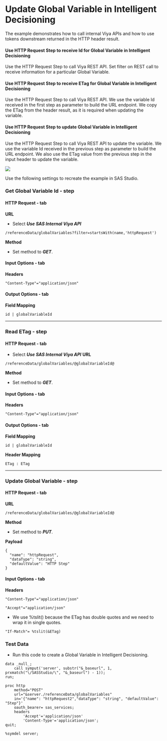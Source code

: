 # Update Global Variable in Intelligent Decisioning
The example demonstrates how to call internal Viya APIs and how to use tokens downstream returned in the HTTP header result.<br>
#### Use HTTP Request Step to receive Id for Global Variable in Intelligent Decisioning
Use the HTTP Request Step to call Viya REST API. Set filter on REST call to receive information for a particular Global Variable.  
#### Use HTTP Request Step to receive ETag for Global Variable in Intelligent Decisioning
Use the HTTP Request Step to call Viya REST API. We use the variable Id received in the first step as parameter to build the URL endpoint. We copy the ETag from the header result, as it is required when updating the variable.
#### Use HTTP Request Step to update Global Variable in Intelligent Decisioning
Use the HTTP Request Step to call Viya REST API to update the variable. We use the variable Id received in the previous step as parameter to build the URL endpoint. We also use the ETag value from the previous step in the input header to update the variable.

![](../../img/HTTPRequest_ex5.gif)

Use the following settings to recreate the example in SAS Studio.

### Get Global Variable Id - step
#### HTTP Request - tab
**URL**
* Select ***Use SAS Internal Viya API***
```
/referenceData/globalVariables?filter=startsWith(name,'httpRequest')
```
**Method**<br>
* Set method to ***GET***.
  
#### Input Options - tab
**Headers**
```
"Content-Type"="application/json"
```

#### Output Options - tab
**Field Mapping**
```
id | globalVariableId
```

---

### Read ETag - step
#### HTTP Request - tab
* Select ***Use SAS Internal Viya API***
**URL**
```
/referenceData/globalVariables/@globalVariableId@
```
**Method**<br>
* Set method to ***GET***.
#### Input Options - tab
**Headers**
```
"Content-Type"="application/json"
```

#### Output Options - tab
**Field Mapping**
```
id | globalVariableId
```
**Header Mapping**
```
ETag : ETag
```

---

### Update Global Variable - step
#### HTTP Request - tab
**URL**
```
/referenceData/globalVariables/@globalVariableId@
```
**Method**<br>
* Set method to ***PUT***.

**Payload**<br>
```
{
  "name": "httpRequest",
  "dataType": "string",
  "defaultValue": "HTTP Step"
}
```  
  
#### Input Options - tab
**Headers**
```
"Content-Type"="application/json"
```
```
"Accept"="application/json"
```
* We use %tslit() because the ETag has double quotes and we need to wrap it in single quotes.
```
"If-Match"= %tslit(&ETag)
```

### Test Data
* Run this code to create a Global Variable in Intelligent Decisioning.
```
data _null_;
	call symput('server', substr("&_baseurl", 1, prxmatch("\/SASStudio/\", "&_baseurl") - 1));
run;

proc http
	method="POST"
	url="&server./referenceData/globalVariables"
	in='{"name": "httpRequest2","dataType": "string", "defaultValue": "Step"}'
	oauth_bearer= sas_services;
	headers
		'Accept'='application/json'
		'Content-Type'='application/json';
quit;

%symdel server;
```
